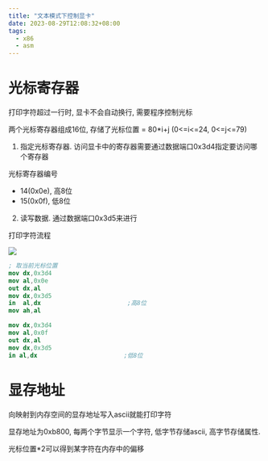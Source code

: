 ```yaml
---
title: "文本模式下控制显卡"
date: 2023-08-29T12:08:32+08:00
tags:
  - x86
  - asm
---
```


# 光标寄存器

打印字符超过一行时, 显卡不会自动换行, 需要程序控制光标

两个光标寄存器组成16位, 存储了光标位置 = 80*i+j (0<=i<=24, 0<=j<=79)

1. 指定光标寄存器. 访问显卡中的寄存器需要通过数据端口0x3d4指定要访问哪个寄存器

光标寄存器编号

- 14(0x0e), 高8位
- 15(0x0f), 低8位

2. 读写数据. 通过数据端口0x3d5来进行

打印字符流程

![](https://res.weread.qq.com/wrepub/CB_3300050845_txt011_80.jpg)

```nasm
; 取当前光标位置
mov dx,0x3d4
mov al,0x0e
out dx,al
mov dx,0x3d5
in  al,dx                        ;高8位 
mov ah,al

mov dx,0x3d4
mov al,0x0f
out dx,al
mov dx,0x3d5
in al,dx                        ;低8位
```

# 显存地址

向映射到内存空间的显存地址写入ascii就能打印字符

显存地址为0xb800, 每两个字节显示一个字符, 低字节存储ascii, 高字节存储属性.

光标位置*2可以得到某字符在内存中的偏移
